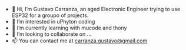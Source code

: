 - 👋 Hi, I’m Gustavo Carranza, an aged Electronic Engineer trying to use ESP32 for a groupo of projects. 
- 👀 I’m interested in uPhyton coding
- 🌱 I’m currently learning with mucode and thony
- 💞️ I’m looking to collaborate on ...
- 📫 You can contact me at carranza.gustavo@gmail.com

<!---
gusercarra/gusercarra is a ✨ special ✨ repository because its `README.md` (this file) appears on your GitHub profile.
You can click the Preview link to take a look at your changes.
--->
